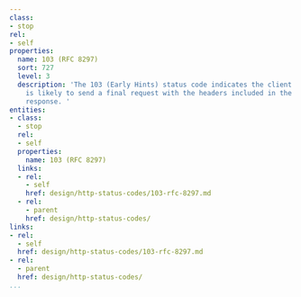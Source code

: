 ```yaml
---
class:
- stop
rel:
- self
properties:
  name: 103 (RFC 8297)
  sort: 727
  level: 3
  description: 'The 103 (Early Hints) status code indicates the client that the server
    is likely to send a final request with the headers included in the informational
    response. '
entities:
- class:
  - stop
  rel:
  - self
  properties:
    name: 103 (RFC 8297)
  links:
  - rel:
    - self
    href: design/http-status-codes/103-rfc-8297.md
  - rel:
    - parent
    href: design/http-status-codes/
links:
- rel:
  - self
  href: design/http-status-codes/103-rfc-8297.md
- rel:
  - parent
  href: design/http-status-codes/
...
```

